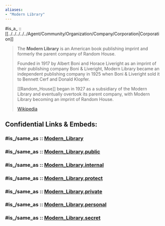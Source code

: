 ```yaml
---
aliases:
- "Modern Library"
---
```


#is_a_ :: [[../../../../../Agent/Community/Organization/Company/Corporation|Corporation]] 


> The **Modern Library** is an American book publishing imprint 
> and formerly the parent company of Random House. 
> 
> Founded in 1917 by Albert Boni and Horace Liveright 
> as an imprint of their publishing company Boni & Liveright, 
> Modern Library became an independent publishing company in 1925 
> when Boni & Liveright sold it to Bennett Cerf and Donald Klopfer. 
> 
> [[Random_House]] began in 1927 as a subsidiary of the Modern Library 
> and eventually overtook its parent company, 
> with Modern Library becoming an imprint of Random House.
>
> [Wikipedia](https://en.wikipedia.org/wiki/Modern%20Library)


## Confidential Links & Embeds: 

### #is_/same_as :: [Modern_Library](/_Standards/Society/Communication/Media/Writing/Book/Publisher/Modern_Library.md) 

### #is_/same_as :: [Modern_Library.public](/_public/Society/Communication/Media/Writing/Book/Publisher/Modern_Library.public.md) 

### #is_/same_as :: [Modern_Library.internal](/_internal/Society/Communication/Media/Writing/Book/Publisher/Modern_Library.internal.md) 

### #is_/same_as :: [Modern_Library.protect](/_protect/Society/Communication/Media/Writing/Book/Publisher/Modern_Library.protect.md) 

### #is_/same_as :: [Modern_Library.private](/_private/Society/Communication/Media/Writing/Book/Publisher/Modern_Library.private.md) 

### #is_/same_as :: [Modern_Library.personal](/_personal/Society/Communication/Media/Writing/Book/Publisher/Modern_Library.personal.md) 

### #is_/same_as :: [Modern_Library.secret](/_secret/Society/Communication/Media/Writing/Book/Publisher/Modern_Library.secret.md)

